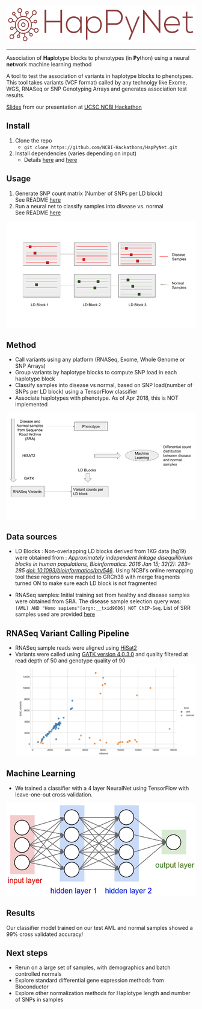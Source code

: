<p align="left">
<img src="docs/images/logo_0.png" height="100">
</p>
<hr>


Association of **Hap**lotype blocks to phenotypes (in **Py**thon) using a neural **net**work machine learning method

A tool to test the association of variants in haplotype blocks to phenotypes.
This tool takes variants (VCF format) called by any technolgy like Exome, WGS, RNASeq or SNP Genotyping Arrays and generates association test results.

[Slides](https://docs.google.com/presentation/d/1mDAG509Ws1NSq7yGIEN6PMi6xeDpaBfiUjAW1mVI2QU/edit#slide=id.g36ae1cf8e4_0_38) from our presentation at [UCSC NCBI Hackathon](https://ncbiinsights.ncbi.nlm.nih.gov/2018/03/02/ncbi-ucsc-genomics-hackathon-april-2018/)

## Install
  1. Clone the repo
     * `git clone https://github.com/NCBI-Hackathons/HapPyNet.git`
  2. Install dependencies (varies depending on input)
     * Details [here](docs/README.md#requirements) and [here](docs/README.ML.md#requirements)
    
## Usage
   1. Generate SNP count matrix (Number of SNPs per LD block) \
      See README [here](docs/README.md#usage)
   2. Run a neural net to classify samples into disease vs. normal \
      See README [here](docs/README.ML.md#usage)

![alt text](docs/images/concept.png)

## Method
   * Call variants using any platform (RNASeq, Exome, Whole Genome or SNP Arrays)
   * Group variants by haplotype blocks to compute SNP load in each haplotype block
   * Classify samples into disease vs normal, based on SNP load(number of SNPs per LD block) using a TensorFlow classifier
   * Associate haplotypes with phenotype. As of Apr 2018, this is NOT implemented

![alt text](docs/images/flow.png)

## Data sources

   * LD Blocks : Non-overlapping LD blocks derived from 1KG data (hg19) were obtained from : *Approximately independent linkage disequilibrium blocks in human populations, Bioinformatics. 2016 Jan 15; 32(2): 283–285 [doi:  10.1093/bioinformatics/btv546](https://www.ncbi.nlm.nih.gov/pmc/articles/PMC4731402/)*. Using NCBI's online remapping tool these regions were mapped to GRCh38 with merge fragments turned ON to make sure each LD block is not fragmented

   * RNASeq samples: Initial training set from healthy and disease samples were obtained from SRA. The disease sample selection query was: `(AML) AND "Homo sapiens"[orgn:__txid9606] NOT ChIP-Seq`. List of SRR samples used are provided [here](test_data/SRR_lists)

## RNASeq Variant Calling Pipeline

   * RNASeq sample reads were aligned using [HiSat2](https://ccb.jhu.edu/software/hisat2/index.shtml)
   * Variants were called using [GATK version 4.0.3.0](https://github.com/broadinstitute/gatk/releases/download/4.0.3.0/gatk-4.0.3.0.zip)  and quality filtered at read depth of 50 and genotype quality of 90
![alt text](docs/images/VariantsvsCoverageDP50_GQ90.png)

## Machine Learning

   * We trained a classifier with a 4 layer NeuralNet using TensorFlow with leave-one-out cross validation.

   ![alt text](docs/images/simple_neural_network_header.jpg)

## Results

   Our classifier model trained on our test AML and normal samples showed a 99% cross validated accuracy!

## Next steps
   * Rerun on a large set of samples, with demographics and batch controlled normals
   * Explore standard differential gene expression methods from Bioconductor
   * Explore other normalization methods for Haplotype length and number of SNPs in samples
